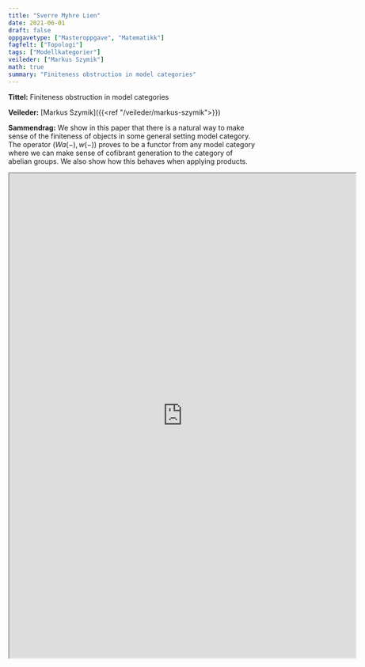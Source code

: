 ```yaml
---
title: "Sverre Myhre Lien"
date: 2021-06-01
draft: false
oppgavetype: ["Masteroppgave", "Matematikk"]
fagfelt: ["Topologi"]
tags: ["Modellkategorier"]
veileder: ["Markus Szymik"]
math: true
summary: "Finiteness obstruction in model categories"
---
```


**Tittel:** Finiteness obstruction in model categories

**Veileder:** [Markus Szymik]({{<ref "/veileder/markus-szymik">}})

**Sammendrag:** We show in this paper that there is a natural way to make sense of the finiteness of objects in some general setting model category. The operator $(W a(−), w(−))$ proves to be a functor from any model category where we can make sense of cofibrant generation to the category of abelian groups. We also show how this behaves when applying products.


<iframe src="https://drive.google.com/file/d/1l56-yz6Aw-av34R7_RN21g1sdvOOm2A9/preview" width="700" height="980" allow="autoplay"></iframe>